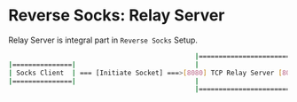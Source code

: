 # Reverse Socks: Relay Server

Relay Server is integral part in `Reverse Socks` Setup.

```bash
                                               |=======================|
|===============|                              |                       |                              |===============|
| Socks Client  | === [Initiate Socket] ===>[8080] TCP Relay Server [8081] <=== [Initiate Socket] === | R-Socks Agent |
|===============|                              |                       |                              |===============|
                                               |=======================|
```